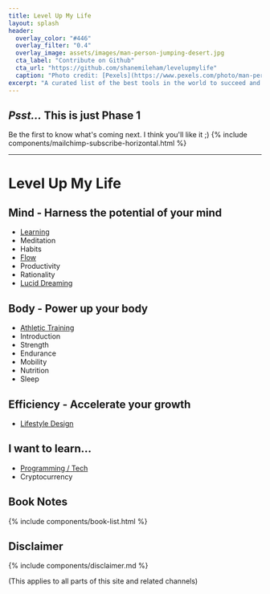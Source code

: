 ```yaml
---
title: Level Up My Life
layout: splash
header:
  overlay_color: "#446"
  overlay_filter: "0.4"
  overlay_image: assets/images/man-person-jumping-desert.jpg
  cta_label: "Contribute on Github"
  cta_url: "https://github.com/shanemileham/levelupmylife"
  caption: "Photo credit: [Pexels](https://www.pexels.com/photo/man-person-jumping-desert-6496/)"
excerpt: "A curated list of the best tools in the world to succeed and be happy"
---
```


## _Psst..._ This is just Phase 1
Be the first to know what's coming next. I think you'll like it ;)
{% include components/mailchimp-subscribe-horizontal.html %}

---

# Level Up My Life

## Mind - Harness the potential of your mind
* [Learning](/learning)
* Meditation
* Habits
* [Flow](/flow)
* Productivity
* Rationality
* [Lucid Dreaming](/lucid-dreaming)

## Body - Power up your body
* [Athletic Training](/athletic-training)
* Introduction
* Strength
* Endurance
* Mobility
* Nutrition
* Sleep

## Efficiency - Accelerate your growth
* [Lifestyle Design](/lifestyle-design)

## I want to learn...
* [Programming / Tech](https://github.com/sindresorhus/awesome)
* Cryptocurrency

## Book Notes
{% include components/book-list.html %}

## Disclaimer
{% include components/disclaimer.md %}

(This applies to all parts of this site and related channels)
